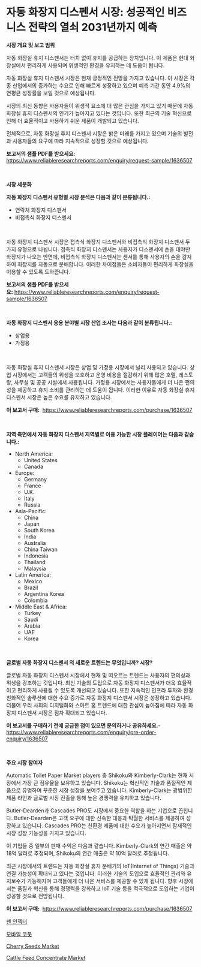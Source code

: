 <p><h1>자동 화장지 디스펜서 시장: 성공적인 비즈니스 전략의 열쇠 2031년까지 예측</h1></p><p><strong>시장 개요 및 보고 범위</strong></p>
<p><p>자동 화장실 휴지 디스펜서는 터치 없이 휴지를 공급하는 장치입니다. 이 제품은 현대 화장실에서 편리하게 사용되며 위생적인 환경을 유지하는 데 도움이 됩니다. </p><p>자동 화장실 휴지 디스펜서 시장은 현재 긍정적인 전망을 가지고 있습니다. 이 시장은 각종 산업에서의 증가하는 수요로 인해 빠르게 성장하고 있으며 예측 기간 동안 4.9%의 연평균 성장률을 보일 것으로 예상됩니다. </p><p>시장의 최신 동향은 사용자들이 위생적 요소에 더 많은 관심을 가지고 있기 때문에 자동 화장실 휴지 디스펜서의 인기가 높아지고 있다는 것입니다. 또한 최근의 기술 혁신으로 인해 더 효율적이고 사용하기 쉬운 제품이 개발되고 있습니다. </p><p>전체적으로, 자동 화장실 휴지 디스펜서 시장은 밝은 미래를 가지고 있으며 기술의 발전과 사용자들의 요구에 따라 지속적으로 성장할 것으로 예상됩니다.</p></p>
<p><strong>보고서의 샘플 PDF를 받으세요:</strong> <a href="https://www.reliableresearchreports.com/enquiry/request-sample/1636507">https://www.reliableresearchreports.com/enquiry/request-sample/1636507</a></p>
<p>&nbsp;</p>
<p><strong>시장 세분화</strong></p>
<p><strong>자동 화장지 디스펜서 유형별 시장 분석은 다음과 같이 분류됩니다.:</strong></p>
<p><ul><li>연락처 화장지 디스펜서</li><li>비접촉식 화장지 디스펜서</li></ul></p>
<p>&nbsp;</p>
<p><p>자동 화장지 디스펜서 시장은 접촉식 화장지 디스펜서와 비접촉식 화장지 디스펜서 두 가지 유형으로 나뉩니다. 접촉식 화장지 디스펜서는 사용자가 디스펜서에 손을 대야만 화장지가 나오는 반면에, 비접촉식 화장지 디스펜서는 센서를 통해 사용자의 손을 감지하여 화장지를 자동으로 분배합니다. 이러한 차이점들은 소비자들이 편리하게 화장실을 이용할 수 있도록 도와줍니다.</p></p>
<p><strong>보고서의 샘플 PDF를 받으세요:</strong>&nbsp;<a href="https://www.reliableresearchreports.com/enquiry/request-sample/1636507">https://www.reliableresearchreports.com/enquiry/request-sample/1636507</a></p>
<p>&nbsp;</p>
<p><strong> 자동 화장지 디스펜서 응용 분야별 시장 산업 조사는 다음과 같이 분류됩니다.:</strong></p>
<p><ul><li>상업용</li><li>가정용</li></ul></p>
<p>&nbsp;</p>
<p><p>자동 화장실 휴지 디스펜서 시장은 상업 및 가정용 시장에서 널리 사용되고 있습니다. 상업 시장에서는 고객들의 위생을 보호하고 운영 비용을 절감하기 위해 많은 호텔, 레스토랑, 사무실 및 공공 시설에서 사용됩니다. 가정용 시장에서는 사용자들에게 더 나은 편의성을 제공하고 휴지 소비를 관리하는 데 도움이 됩니다. 이러한 이유로 자동 화장실 휴지 디스펜서 시장은 높은 수요를 유지하고 있습니다.</p></p>
<p><strong>이 보고서 구매:</strong>&nbsp; <a href="https://www.reliableresearchreports.com/purchase/1636507">https://www.reliableresearchreports.com/purchase/1636507</a></p>
<p>&nbsp;</p>
<p><strong>지역 측면에서 자동 화장지 디스펜서 지역별로 이용 가능한 시장 플레이어는 다음과 같습니다.:</strong></p>
<p><ul>
    <li>
        North America:
        <ul>
            <li>United States</li>
            <li>Canada</li>
        </ul>
    </li>
    <li>
        Europe:
        <ul>
            <li>Germany</li>
            <li>France</li>
            <li>U.K.</li>
            <li>Italy</li>
            <li>Russia</li>
        </ul>
    </li>
    <li>
        Asia-Pacific:
        <ul>
            <li>China</li>
            <li>Japan</li>
            <li>South Korea</li>
            <li>India</li>
            <li>Australia</li>
            <li>China Taiwan</li>
            <li>Indonesia</li>
            <li>Thailand</li>
            <li>Malaysia</li>
        </ul>
    </li>
    <li>
        Latin America:
        <ul>
            <li>Mexico</li>
            <li>Brazil</li>
            <li>Argentina Korea</li>
            <li>Colombia</li>
        </ul>
    </li>
    <li>
        Middle East & Africa:
        <ul>
            <li>Turkey</li>
            <li>Saudi</li>
            <li>Arabia</li>
            <li>UAE</li>
            <li>Korea</li>
        </ul>
    </li>
    </ul></p>
<p>&nbsp;</p>
<p><strong>글로벌 자동 화장지 디스펜서 의 새로운 트렌드는 무엇입니까? 시장?</strong></p>
<p><p>글로벌 자동 화장지 디스펜서 시장에서 현재 및 떠오르는 트렌드는 사용자의 편의성과 위생을 강조하는 것입니다. 최신 기술의 도입으로 자동 화장지 디스펜서가 더욱 효율적이고 편리하게 사용될 수 있도록 개선되고 있습니다. 또한 지속적인 인프라 투자와 환경 친화적인 솔루션에 대한 수요 증가로 자동 화장지 디스펜서 시장은 성장하고 있습니다. 더불어 우리 사회의 디지털화와 스마트 홈 트렌드에 대한 관심이 높아짐에 따라 자동 화장지 디스펜서 시장은 점차 확대되고 있습니다.</p></p>
<p><strong>이 보고서를 구매하기 전에 궁금한 점이 있으면 문의하거나 공유하세요.</strong>- <a href="https://www.reliableresearchreports.com/enquiry/pre-order-enquiry/1636507">https://www.reliableresearchreports.com/enquiry/pre-order-enquiry/1636507</a></p>
<p>&nbsp;</p>
<p><strong>주요 시장 참여자</strong></p>
<p><p>Automatic Toilet Paper Market players 중 Shikoku와 Kimberly-Clark는 현재 시장에서 가장 큰 점유율을 보유하고 있습니다. Shikoku는 혁신적인 기술과 품질적인 제품으로 유명하며 꾸준한 시장 성장을 보여주고 있습니다. Kimberly-Clark는 광범위한 제품 라인과 글로벌 시장 진출을 통해 높은 경쟁력을 유지하고 있습니다.</p><p>Butler-Dearden과 Cascades PRO도 시장에서 중요한 역할을 하는 기업으로 꼽힙니다. Butler-Dearden은 고객 요구에 대한 신속한 대응과 탁월한 서비스를 제공하여 성장하고 있습니다. Cascades PRO는 친환경 제품에 대한 수요가 높아지면서 잠재적인 시장 성장 가능성을 가지고 있습니다.</p><p>이 기업들 중 일부의 판매 수익은 다음과 같습니다. Kimberly-Clark의 연간 매출은 약 18억 달러로 추정되며, Shikoku의 연간 매출은 약 10억 달러로 추정됩니다.</p><p>최근 시장에서의 트렌드는 자동 화장실 휴지 분배기의 IoT(Internet of Things) 기술과 연결 가능성이 확대되고 있다는 것입니다. 이러한 기술의 도입으로 효율적인 관리와 유지보수가 가능해지며 고객들에게 더 나은 서비스를 제공할 수 있게 됩니다. 향후 시장에서는 품질과 혁신을 통해 경쟁력을 강화하고 IoT 기술 등을 적극적으로 도입하는 기업이 성공할 것으로 전망됩니다.</p></p>
<p><strong>이 보고서 구매:</strong>&nbsp;&nbsp;<a href="https://www.reliableresearchreports.com/purchase/1636507">https://www.reliableresearchreports.com/purchase/1636507</a></p>
<p><p><a href="https://github.com/BrettWeberrt8767765/Market-Research-Report-List-1/blob/main/78971827776.md">펜 인젝터</a></p><p><a href="https://github.com/nuekbpymrrz5/Market-Research-Report-List-1/blob/main/66820567775.md">모바일 코봇</a></p><p><a href="https://issuu.com/reportprime-2/docs/cherry-seeds-market-size-2030.pptx">Cherry Seeds Market</a></p><p><a href="https://issuu.com/reportprime-2/docs/cattle-feed-concentrate-market-size-2030.pptx">Cattle Feed Concentrate Market</a></p></p>
